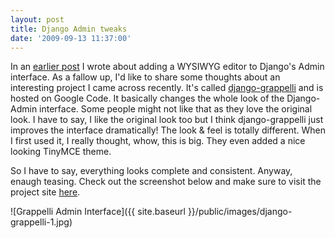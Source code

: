 ```yaml
---
layout: post
title: Django Admin tweaks
date: '2009-09-13 11:37:00'
---
```


In an [earlier post](/add-a-wysiwyg-editor-to-django/) I wrote about adding a WYSIWYG editor to Django's Admin interface.
As a fallow up, I'd like to share some thoughts about an interesting project I came across recently. It's called [django-grappelli](https://github.com/sehmaschine/django-grappelli) and is hosted on Google Code. It basically changes the whole look of the Django-Admin interface. Some people might not like that as they love the original look. I have to say, I like the original look too but I think django-grappelli just improves the interface dramatically! The look & feel is totally different. When I first used it, I really thought, whow, this is big. They even added a nice looking TinyMCE theme.

So I have to say, everything looks complete and consistent.
Anyway, enaugh teasing. Check out the screenshot below and make sure to visit the project site [here](https://github.com/sehmaschine/django-grappelli).

![Grappelli Admin Interface]({{ site.baseurl }}/public/images/django-grappelli-1.jpg)
